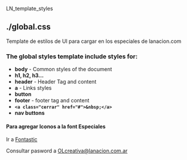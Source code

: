  LN_template_styles

## ./global.css

Template de estilos de UI para cargar en los especiales de lanacion.com


### The global styles template include styles for: 

* **body** - Common styles of the document
* **h1, h2, h3...**
* **header** - Header Tag and content
* **a** - Links styles
* **button**
* **footer** - footer tag and content 
* **`<a class="cerrar" href="#">&nbsp;</a>`**
* **nav buttons**



#### Para agregar Iconos a la font **Especiales**

Ir a [Fontastic](https://app.fontastic.me/)

Consultar pasword a OLcreativa@lanacion.com.ar
